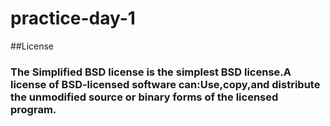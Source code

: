 # practice-day-1
##License
### The Simplified BSD license is the simplest BSD license.A license of BSD-licensed software can:Use,copy,and distribute the unmodified source or binary forms of the licensed program.
